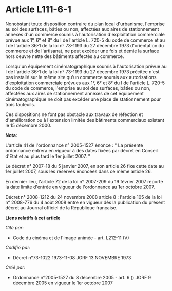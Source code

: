 # Article L111-6-1

Nonobstant toute disposition contraire du plan local d'urbanisme, l'emprise au sol des surfaces, bâties ou non, affectées aux
aires de stationnement annexes d'un commerce soumis à l'autorisation d'exploitation commerciale prévue aux 1°, 6° et 8° du I
de l'article L. 720-5 du code de commerce et au I de l'article 36-1 de la loi n° 73-1193 du 27 décembre 1973 d'orientation du
commerce et de l'artisanat, ne peut excéder une fois et demie la surface hors oeuvre nette des bâtiments affectés au
commerce.

Lorsqu'un équipement cinématographique soumis à l'autorisation prévue au I de l'article 36-1 de la loi n° 73-1193 du 27
décembre 1973 précitée n'est pas installé sur le même site qu'un commerce soumis aux autorisations d'exploitation commerciale
prévues aux 1°, 6° et 8° du I de l'article L. 720-5 du code de commerce, l'emprise au sol des surfaces, bâties ou non,
affectées aux aires de stationnement annexes de cet équipement cinématographique ne doit pas excéder une place de
stationnement pour trois fauteuils.

Ces dispositions ne font pas obstacle aux travaux de réfection et d'amélioration ou à l'extension limitée des bâtiments
commerciaux existant le 15 décembre 2000.

**Nota:**

L'article 41 de l'ordonnance n° 2005-1527 énonce : " La présente ordonnance entrera en vigueur à des dates fixées par décret
en Conseil d'Etat et au plus tard le 1er juillet 2007. " 

Le décret n° 2007-18 du 5 janvier 2007, en son article 26 fixe cette date au 1er juillet 2007, sous les réserves énoncées
dans ce même article 26. 

En dernier lieu, l'article 72 de la loi n° 2007-209 du 19 février 2007 reporte la date limite d'entrée en vigueur de
l'ordonnance au 1er octobre 2007.

Décret n° 2008-1212 du 24 novembre 2008 article 8 : l'article 105 de la loi n° 2008-776 du 4 août 2008 entre en vigueur dès
la publication du présent décret au Journal officiel de la République française.

**Liens relatifs à cet article**

_Cité par_:

  - Code du cinéma et de l'image animée - art. L212-11 (V)

_Codifié par_:

  - Décret n°73-1022 1973-11-08 JORF 13 NOVEMBRE 1973

_Créé par_:

  - Ordonnance n°2005-1527 du 8 décembre 2005 - art. 6 () JORF 9 décembre 2005 en vigueur le 1er octobre 2007
